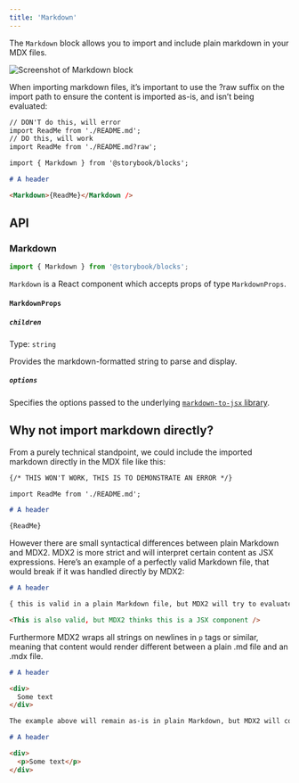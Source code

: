 ```yaml
---
title: 'Markdown'
---
```


The `Markdown` block allows you to import and include plain markdown in your MDX files.

![Screenshot of Markdown block](TK)

When importing markdown files, it’s important to use the ?raw suffix on the import path to ensure the content is imported as-is, and isn’t being evaluated:

<!-- prettier-ignore-start -->
```md
// DON'T do this, will error
import ReadMe from './README.md';
// DO this, will work
import ReadMe from './README.md?raw';

import { Markdown } from '@storybook/blocks';

# A header 

<Markdown>{ReadMe}</Markdown />
```
<!-- prettier-ignore-end -->

## API

### Markdown

```js
import { Markdown } from '@storybook/blocks';
```

`Markdown` is a React component which accepts props of type `MarkdownProps`.

#### `MarkdownProps`

##### `children`

Type: `string`

Provides the markdown-formatted string to parse and display.

##### `options`

Specifies the options passed to the underlying [`markdown-to-jsx` library](https://github.com/probablyup/markdown-to-jsx/blob/main/README.md).

## Why not import markdown directly?

From a purely technical standpoint, we could include the imported markdown directly in the MDX file like this:

<!-- prettier-ignore-start -->
```md
{/* THIS WON'T WORK, THIS IS TO DEMONSTRATE AN ERROR */}

import ReadMe from './README.md';

# A header 

{ReadMe}
```
<!-- prettier-ignore-end -->

However there are small syntactical differences between plain Markdown and MDX2. MDX2 is more strict and will interpret certain content as JSX expressions. Here’s an example of a perfectly valid Markdown file, that would break if it was handled directly by MDX2:

<!-- prettier-ignore-start -->
```md
# A header

{ this is valid in a plain Markdown file, but MDX2 will try to evaluate this as an expression }

<This is also valid, but MDX2 thinks this is a JSX component />
```
<!-- prettier-ignore-end -->

Furthermore MDX2 wraps all strings on newlines in `p` tags or similar, meaning that content would render different between a plain .md file and an .mdx file.

<!-- prettier-ignore-start -->
```md
# A header

<div>
  Some text
</div>

The example above will remain as-is in plain Markdown, but MDX2 will compile it to:

# A header

<div>
  <p>Some text</p>
</div>
```
<!-- prettier-ignore-end -->
